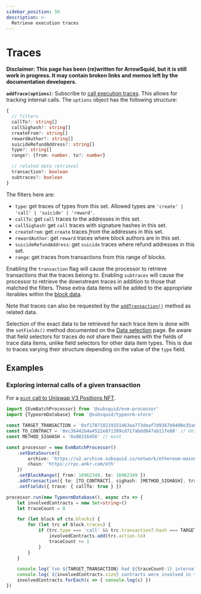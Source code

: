 ```yaml
---
sidebar_position: 50
description: >-
  Retrieve execution traces
---
```


# Traces

**Disclaimer: This page has been (re)written for ArrowSquid, but it is still work in progress. It may contain broken links and memos left by the documentation developers.** 

[//]: # (!!!! Remove the /arrowsquid prefixes once the release becomes stable)

**`addTrace(options)`**: Subscribe to [call execution traces](https://docs.alchemy.com/reference/debug-tracecall). This allows for tracking internal calls. The `options` object has the following structure:
```typescript
{
  // filters
  callTo?: string[]
  callSighash?: string[]
  createFrom?: string[]
  rewardAuthor?: string[]
  suicideRefundAddress?: string[]
  type?: string[]
  range?: {from: number, to?: number}

  // related data retrieval
  transaction?: boolean
  subtraces?: boolean
}
```
The filters here are:
+ `type`: get traces of types from this set. Allowed types are `'create' | 'call' | 'suicide' | 'reward'`.
+ `callTo`: get `call` traces *to* the addresses in this set.
+ `callSighash`: get `call` traces with signature hashes in this set.
+ `createFrom`: get `create` traces *from* the addresses in this set.
+ `rewardAuthor`: get `reward` traces where block authors are in this set.
+ `suicideRefundAddress`: get `suicide` traces where refund addresses in this set.
+ `range`: get traces from transactions from this range of blocks.

[//]: # (!!!! Update when the filter set stabilizes)

Enabling the  `transaction` flag will cause the processor to retrieve transactions that the traces belong to. Enabling `subtraces` will cause the processor to retrieve the downstream traces in addition to those that matched the filters. These extra data items will be added to the appropriate iterables within the [block data](/arrowsquid/evm-indexing/context-interfaces/#blockdata).

Note that traces can also be requested by the [`addTransaction()`](../transactions) method as related data.

[//]: # (???? Check whether the final version adds the transactions / subtraces to the items, too)

Selection of the exact data to be retrieved for each trace item is done with the `setFields()` method documented on the [Data selection](../data-selection) page. Be aware that field selectors for traces do not share their names with the fields of trace data items, unlike field selectors for other data item types. This is due to traces varying their structure depending on the value of the `type` field.

## Examples

[//]: # (???? Example: Was `vitalik.eth` ever rewarded for authoring a block?)

### Exploring internal calls of a given transaction

For a [`mint` call to Uniswap V3 Positions NFT](https://etherscan.io/tx/0xf178718219151463aa773deaf7d9367b8408e35a624550af975e089ca6e015ca).

```ts
import {EvmBatchProcessor} from '@subsquid/evm-processor'
import {TypeormDatabase} from '@subsquid/typeorm-store'

const TARGET_TRANSACTION = '0xf178718219151463aa773deaf7d9367b8408e35a624550af975e089ca6e015ca'
const TO_CONTRACT = '0xc36442b4a4522e871399cd717abdd847ab11fe88' // Uniswap v3 Positions NFT
const METHOD_SIGHASH = '0x88316456' // mint

const processor = new EvmBatchProcessor()
    .setDataSource({
        archive: 'https://v2.archive.subsquid.io/network/ethereum-mainnet',
        chain: 'https://rpc.ankr.com/eth'
    })
    .setBlockRange({ from: 16962349, to: 16962349 })
    .addTransaction({ to: [TO_CONTRACT], sighash: [METHOD_SIGHASH], traces: true })
    .setFields({ trace: { callTo: true } })

processor.run(new TypeormDatabase(), async ctx => {
    let involvedContracts = new Set<string>()
    let traceCount = 0

    for (let block of ctx.blocks) {
        for (let trc of block.traces) {
            if (trc.type === 'call' && trc.transaction?.hash === TARGET_TRANSACTION) {
                involvedContracts.add(trc.action.to)
                traceCount += 1
            }
        }
    }

    console.log(`txn ${TARGET_TRANSACTION} had ${traceCount-1} internal transactions`)
    console.log(`${involvedContracts.size} contracts were involved in txn ${TARGET_TRANSACTION}:`)
    involvedContracts.forEach(c => { console.log(c) })
})
```
